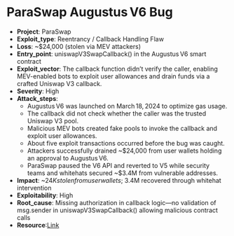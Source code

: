 # ParaSwap Augustus V6 Bug 

- **Project**: ParaSwap
- **Exploit_type**: Reentrancy / Callback Handling Flaw
- **Loss**: ~$24,000 (stolen via MEV attackers)
- **Entry_point**: uniswapV3SwapCallback() in the Augustus V6 smart contract
- **Exploit_vector**: The callback function didn’t verify the caller, enabling MEV-enabled bots to exploit user allowances and drain funds via a crafted Uniswap V3 callback.
- **Severity**: High
- **Attack_steps**:
    - Augustus V6 was launched on March 18, 2024 to optimize gas usage.
    - The callback did not check whether the caller was the trusted Uniswap V3 pool.
    - Malicious MEV bots created fake pools to invoke the callback and exploit user allowances.
    - About five exploit transactions occurred before the bug was caught.
    - Attackers successfully drained ~$24,000 from user wallets holding an approval to Augustus V6.
    - ParaSwap paused the V6 API and reverted to V5 while security teams and whitehats secured ~$3.4M from vulnerable addresses. 
- **Impact**: ~$24K stolen from user wallets; ~$3.4M recovered through whitehat intervention
- **Exploitability**: High
- **Root_cause**: Missing authorization in callback logic—no validation of msg.sender in uniswapV3SwapCallback() allowing malicious contract calls
- **Resource**:[Link](https://cointelegraph.com/news/paraswap-return-crypto-critical-smart-contract-vulnerability)